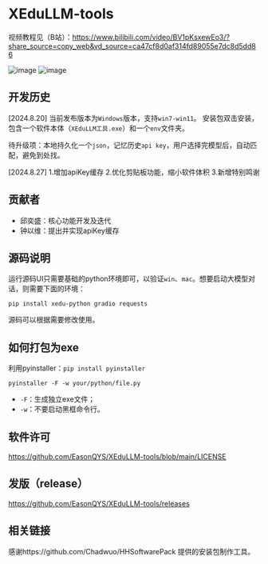 # XEduLLM-tools

视频教程见（B站）：https://www.bilibili.com/video/BV1pKsxewEo3/?share_source=copy_web&vd_source=ca47cf8d0af314fd89055e7dc8d5dd86

![image](https://github.com/user-attachments/assets/3a074d22-e43c-4ab4-8b1b-7a9bf04511f3)
![image](https://github.com/user-attachments/assets/75551215-9810-4318-b4f5-8a38f8c1588a)



## 开发历史
[2024.8.20]
当前发布版本为`Windows`版本，支持`win7-win11`。
安装包双击安装，包含一个软件本体（`XEduLLM工具.exe`）和一个`env`文件夹。

待升级项：本地持久化一个`json`，记忆历史`api key`，用户选择完模型后，自动匹配，避免到处找。

[2024.8.27]
1.增加apiKey缓存
2.优化剪贴板功能，缩小软件体积
3.新增特别鸣谢

## 贡献者
- 邱奕盛：核心功能开发及迭代
- 钟以维：提出并实现apiKey缓存

## 源码说明
运行源码UI只需要基础的python环境即可，以验证`win`、`mac`。想要启动大模型对话，则需要下面的环境：
```
pip install xedu-python gradio requests
```
源码可以根据需要修改使用。

## 如何打包为exe
利用pyinstaller：`pip install pyinstaller`
```
pyinstaller -F -w your/python/file.py
```
- `-F`：生成独立exe文件；
- `-w`：不要启动黑框命令行。

## 软件许可
https://github.com/EasonQYS/XEduLLM-tools/blob/main/LICENSE

## 发版（release）
https://github.com/EasonQYS/XEduLLM-tools/releases

## 相关链接
感谢https://github.com/Chadwuo/HHSoftwarePack 提供的安装包制作工具。
